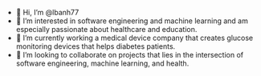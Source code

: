 - 👋 Hi, I’m @lbanh77
- 👀 I’m interested in software engineering and machine learning and am especially passionate about healthcare and education.
- 🌱 I’m currently working a medical device company that creates glucose monitoring devices that helps diabetes patients.
- 💞️ I’m looking to collaborate on projects that lies in the intersection of software engineering, machine learning, and health.

<!---
lbanh77/lbanh77 is a ✨ special ✨ repository because its `README.md` (this file) appears on your GitHub profile.
You can click the Preview link to take a look at your changes.
--->
